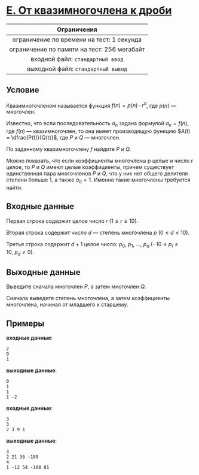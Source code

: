 # [E. От квазимногочлена к дроби](E.cpp)

| Ограничения                                 |
|:-------------------------------------------:|
| ограничение по времени на тест: 1 секунда   |
| ограничение по памяти на тест: 256 мегабайт |
| входной файл: `стандартный ввод`            |
| выходной файл: `стандартный вывод`          |

## Условие

Квазимногочленом называется функция $f(n) = p(n) \cdot r^n$, где $p(n)$ — многочлен.

Известно, что если последовательность $a_n$ задана формулой $a_n = f(n)$, где $f(n)$  — квазимногочлен, то она имеет производящую функцию $A(t) = \dfrac{P(t)}{Q(t)}$, где $P$ и $Q$ — многочлен.

По заданному квазимногочлену $f$ найдите $P$ и $Q$.

Можно показать, что если коэффициенты многочлены p целые и число r целое, то $P$ и $Q$ имеют целые коэффициенты, причем существует единственная пара многочленов $P$ и $Q$, что у них нет общего делителя степени больше $1$, а также $q_0 = 1$. Именно такие многочлены требуется найти.

## Входные данные

Первая строка содержит целое число $r$ $(1 \leqslant r \leqslant 10)$.

Вторая строка содержит число $d$ — степень многочлена $p$ $(0 \leqslant d \leqslant 10)$.

Третья строка содержит $d + 1$ целое число: $p_0, ~ p_1, ~ \ldots, ~ p_d$ $(-10 \leqslant p_i \leqslant 10, ~ p_d \neq 0)$.

## Выходные данные

Выведите сначала многочлен $P$, а затем многочлен $Q$.

Сначала выведите степень многочлена, а затем коэффициенты многочлена, начиная от младшего к старшему.

## Примеры

**входные данные**:

```text
2
0
1
```

**выходные данные**:

```text
0
1
1
1 -2
```

**входные данные**:

```text
3
3
2 3 9 1
```

**выходные данные**:

```text
3
2 21 36 -189
4
1 -12 54 -108 81
```
